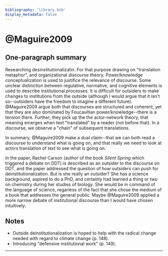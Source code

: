 ```yaml
---
bibliography: 'library.bib'
display_metadata: false
---
```


# @Maguire2009

## One-paragraph summary

Researching desinstitutionalizatin. For that purpose drawing on "translation metaphor", and organizational discourse theory. Power/knowledge conceptualization is used to justifice the relevance of discourse. Some unclear distinction between regulative, normative, and cognitive elements is used to describe institutional processes. It is difficult for outsiders to make changes to institutions from the outside (although I would argue that it isn't so--outsiders have the freedom to imagine a different future). @Maguire2009 argue both that discourses are structured and coherent, yet that they are also dominated by Foucaultian power/knowledge--there is a tension there. Further, they pick up the the actor-network theory, that meaning emerges when text "translated" by a reader (not before that). In a discourse, we observe a "chain" of subsequent translations.

In summary, @Maguire2009 make a dual claim--that we can both read a discourse to understand what is going on, and that really we need to look at actors translation of text to see what is going on.

In the paper, Rachel Carson (author of the book _Silent Spring_ which triggered a debate on DDT) is described as an outsider to the discourse on DDT, and the paper addressed the question of how outsiders can push for deinstitutionalization. But is she really an outsider? She has a science background, aspired to do a PhD, and certainly had learned a thing or two on chemistry during her studies of biology. She would be in command of the language of science, regarless of the fact that she chose the medium of a book that addresses the general public. Maybe @Maguire2009 applied a more narrow debate of institutional discourse than I would have chosen intuitively.

## Notes

* Outside deinstitutionalization is hoped to help with the radical change needed with regard to climate change (p. 148).
* Introducing "defensive institutional work" (p. 149).

---
